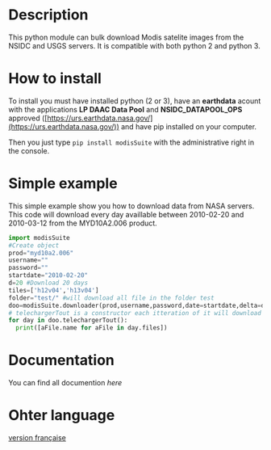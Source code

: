 # Description
This python module can bulk download Modis satelite images from the NSIDC and USGS servers. It is compatible with both python 2 and python 3.
# How to install
To install you must have installed python (2 or 3), have an **earthdata** acount with the applications **LP DAAC Data Pool** and **NSIDC_DATAPOOL_OPS** approved ([https://urs.earthdata.nasa.gov/](https://urs.earthdata.nasa.gov/)) and have pip installed on your computer.

Then you just type `pip install modisSuite` with the administrative right in the console.
# Simple example
This simple example show you how to download data from NASA servers. This code will download every day availlable between 2010-02-20 and 2010-03-12
from the MYD10A2.006 product.

```python
import modisSuite
#Create object
prod="myd10a2.006"
username=""
password=""
startdate="2010-02-20"
d=20 #Download 20 days
tiles=['h12v04','h13v04']
folder="test/" #will download all file in the folder test
doo=modisSuite.downloader(prod,username,password,date=startdate,delta=d,tuiles=tiles,output=folder)
# telechargerTout is a constructor each itteration of it will download a day
for day in doo.telechargerTout():
  print([aFile.name for aFile in day.files])
```
# Documentation
You can find all documention *here*
# Ohter language
[version française](https://gabriel-desharnais.github.io/Modis-python-suite/fr/accueil)

